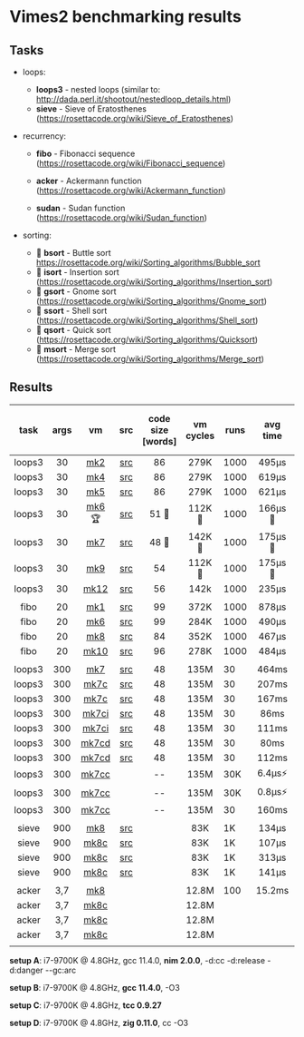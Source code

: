 # Vimes2 benchmarking results



## Tasks

- loops:
  - **loops3** - nested loops (similar to: http://dada.perl.it/shootout/nestedloop_details.html)
  - **sieve** - Sieve of Eratosthenes (https://rosettacode.org/wiki/Sieve_of_Eratosthenes)

- recurrency:

  - **fibo** - Fibonacci sequence (https://rosettacode.org/wiki/Fibonacci_sequence)
  - **acker** - Ackermann function (https://rosettacode.org/wiki/Ackermann_function)

  - **sudan** - Sudan function (https://rosettacode.org/wiki/Sudan_function)

- sorting:
  - 🌱 **bsort** - Buttle sort https://rosettacode.org/wiki/Sorting_algorithms/Bubble_sort
  - 🌱 **isort** - Insertion sort (https://rosettacode.org/wiki/Sorting_algorithms/Insertion_sort)
  - 🌱 **gsort** - Gnome sort (https://rosettacode.org/wiki/Sorting_algorithms/Gnome_sort)
  - 🌱 **ssort** - Shell sort (https://rosettacode.org/wiki/Sorting_algorithms/Shell_sort)
  - 🌱 **qsort** - Quick sort (https://rosettacode.org/wiki/Sorting_algorithms/Quicksort)
  - 🌱 **msort** - Merge sort (https://rosettacode.org/wiki/Sorting_algorithms/Merge_sort)



## Results



|  task  | args |           vm            |            src             | code size [words] | vm cycles | runs | avg time | avg vm cycles / s | cpu cycles / vm cycle | setup |
| :----: | :--: | :---------------------: | :------------------------: | :---------------: | :-------: | ---- | :------: | :---------------: | :-------------------: | :---: |
| loops3 |  30  |   [mk2](nim/mk2.nim)    | [src](asm/loops3_mk2.asm)  |        86         |   279K    | 1000 |  495µs   |       563M        |         8.53          |   A   |
| loops3 |  30  |   [mk4](nim/mk4.nim)    | [src](asm/loops3_mk2.asm)  |        86         |   279K    | 1000 |  619µs   |       451M        |         10.64         |   A   |
| loops3 |  30  |   [mk5](nim/mk5.nim)    | [src](asm/loops3_mk2.asm)  |        86         |   279K    | 1000 |  621µs   |       449M        |         10.69         |   A   |
| loops3 |  30  |  [mk6](nim/mk6.nim) 🏆   | [src](asm/loops3_mk6.asm)  |       51 🥈        |  112K 🥇   | 1000 | 166µs 🥇  |       677M        |         7.09          |   A   |
| loops3 |  30  |   [mk7](nim/mk7.nim)    | [src](asm/loops3_mk7.asm)  |       48 🥇        |  142K 🥈   | 1000 | 175µs 🥈  |       813M        |          5.9          |   A   |
| loops3 |  30  |   [mk9](nim/mk9.nim)    | [src](asm/loops3_mk9.asm)  |        54         |   112K🥇   | 1000 | 175µs 🥈  |       640M        |          7.5          |   A   |
| loops3 |  30  |  [mk12](nim/mk12.nim)   | [src](asm/loops3_mk12.asm) |        56         |   142k    | 1000 |  235µs   |       606M        |          7.9          |   A   |
|        |      |                         |                            |                   |           |      |          |                   |                       |       |
|  fibo  |  20  |   [mk1](nim/mk1.nim)    |  [src](asm/fibo_mk1.asm)   |        99         |   372K    | 1000 |  878µs   |       878M        |          5.5          |   A   |
|  fibo  |  20  |   [mk6](nim/mk6.nim)    |  [src](asm/fibo_mk6.asm)   |        99         |   284K    | 1000 |  490µs   |       580M        |          8.3          |   A   |
|  fibo  |  20  |   [mk8](nim/mk8.nim)    |  [src](asm/fibo_mk8.asm)   |        84         |   352K    | 1000 |  467µs   |       752M        |          6.4          |   A   |
|  fibo  |  20  |  [mk10](nim/mk10.nim)   |  [src](asm/fibo_mk10.asm)  |        96         |   278K    | 1000 |  484µs   |       573M        |          8.4          |   A   |
|        |      |                         |                            |                   |           |      |          |                   |                       |       |
| loops3 | 300  |   [mk7](nim/mk7.nim)    | [src](asm/loops3_mk7.asm)  |        48         |   135M    | 30   |  464ms   |       291M        |         16.5          |   A   |
| loops3 | 300  |    [mk7c](c/mk7c.c)     | [src](asm/loops3_mk7.asm)  |        48         |   135M    | 30   |  207ms   |       652M        |          7.4          |   B   |
| loops3 | 300  |    [mk7c](c/mk7c.c)     | [src](asm/loops3_mk7.asm)  |        48         |   135M    | 30   |  167ms   |       808M        |          5.9          |   D   |
| loops3 | 300  |   [mk7ci](c/mk7ci.c)    | [src](asm/loops3_mk7.asm)  |        48         |   135M    | 30   |   86ms   |       1570M       |          3.1          |   B   |
| loops3 | 300  |   [mk7ci](c/mk7ci.c)    | [src](asm/loops3_mk7.asm)  |        48         |   135M    | 30   |  111ms   |       1215M       |          3.9          |   D   |
| loops3 | 300  |   [mk7cd](c/mk7cd.c)    | [src](asm/loops3_mk7.asm)  |        48         |   135M    | 30   |   80ms   |       1687M       |          2.9          |   B   |
| loops3 | 300  |   [mk7cd](c/mk7cd.c)    | [src](asm/loops3_mk7.asm)  |        48         |   135M    | 30   |  112ms   |       1205M       |          3.9          |   D   |
| loops3 | 300  | [mk7cc](c/mk7cc-ugly.c) |                            |        --         |   135M    | 30K  |  6.4µs⚡  |       21T⚡        |         1/4k⚡         |   B   |
| loops3 | 300  | [mk7cc](c/mk7cc-ugly.c) |                            |        --         |   135M    | 30K  |  0.8µs⚡  |       168T⚡       |        1/35k⚡         |   D   |
| loops3 | 300  | [mk7cc](c/mk7cc-ugly.c) |                            |        --         |   135M    | 30   |  160ms   |       843M        |          5.7          |   C   |
|        |      |                         |                            |                   |           |      |          |                   |                       |       |
| sieve  | 900  |   [mk8](nim/mk8.nim)    |  [src](asm/sieve_mk8.asm)  |                   |    83K    | 1K   |  134µs   |       619M        |                       |   A   |
| sieve  | 900  |    [mk8c](c/mk8c.c)     |  [src](asm/sieve_mk8.asm)  |                   |    83K    | 1K   |  107µs   |       775M        |                       |   B   |
| sieve  | 900  |    [mk8c](c/mk8c.c)     |  [src](asm/sieve_mk8.asm)  |                   |    83K    | 1K   |  313µs   |       265M        |                       |   C   |
| sieve  | 900  |    [mk8c](c/mk8c.c)     |  [src](asm/sieve_mk8.asm)  |                   |    83K    | 1K   |  141µs   |       588M        |                       |   D   |
|        |      |                         |                            |                   |           |      |          |                   |                       |       |
| acker  | 3,7  |   [mk8](nim/mk8.nim)    |                            |                   |   12.8M   | 100  |  15.2ms  |       847M        |                       |   A   |
| acker  | 3,7  |    [mk8c](c/mk8c.c)     |                            |                   |   12.8M   |      |          |                   |                       |   B   |
| acker  | 3,7  |    [mk8c](c/mk8c.c)     |                            |                   |   12.8M   |      |          |                   |                       |   C   |
| acker  | 3,7  |    [mk8c](c/mk8c.c)     |                            |                   |   12.8M   |      |          |                   |                       |   D   |
|        |      |                         |                            |                   |           |      |          |                   |                       |       |

**setup A**: i7-9700K @ 4.8GHz, gcc 11.4.0, **nim 2.0.0**, -d:cc -d:release -d:danger --gc:arc

**setup B**: i7-9700K @ 4.8GHz, **gcc 11.4.0**, -O3

**setup C**: i7-9700K @ 4.8GHz, **tcc 0.9.27**

**setup D**: i7-9700K @ 4.8GHz, **zig 0.11.0**, cc -O3
